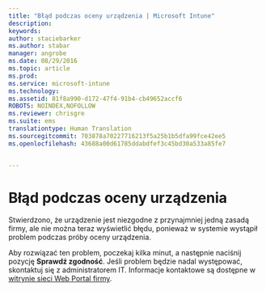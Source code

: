 ```yaml
---
title: "Błąd podczas oceny urządzenia | Microsoft Intune"
description: 
keywords: 
author: staciebarker
ms.author: stabar
manager: angrobe
ms.date: 08/29/2016
ms.topic: article
ms.prod: 
ms.service: microsoft-intune
ms.technology: 
ms.assetid: 81f8a990-d172-47f4-91b4-cb49652accf6
ROBOTS: NOINDEX,NOFOLLOW
ms.reviewer: chrisgre
ms.suite: ems
translationtype: Human Translation
ms.sourcegitcommit: 703878a70227716213f5a25b1b5dfa99fce42ee5
ms.openlocfilehash: 43688a00d61785ddabdfef3c45bd30a533a85fe7


---
```



# Błąd podczas oceny urządzenia
Stwierdzono, że urządzenie jest niezgodne z przynajmniej jedną zasadą firmy, ale nie można teraz wyświetlić błędu, ponieważ w systemie wystąpił problem podczas próby oceny urządzenia.  

Aby rozwiązać ten problem, poczekaj kilka minut, a następnie naciśnij pozycję **Sprawdź zgodność**. Jeśli problem będzie nadal występować, skontaktuj się z administratorem IT. Informacje kontaktowe są dostępne w [witrynie sieci Web Portal firmy](http://portal.manage.microsoft.com).



<!--HONumber=Oct16_HO2-->


